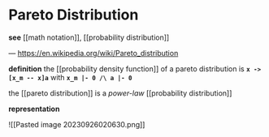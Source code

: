 # Pareto Distribution

**see** [[math notation]], [[probability distribution]]

&mdash; <https://en.wikipedia.org/wiki/Pareto_distribution>

**definition** the [[probability density function]] of a pareto distribution is **`x -> [x_m -- x]a`** with **`x_m |- 0 /\ a |- 0`**

the [[pareto distribution]] is a _power-law_ [[probability distribution]]

**representation**

![[Pasted image 20230926020630.png]]
